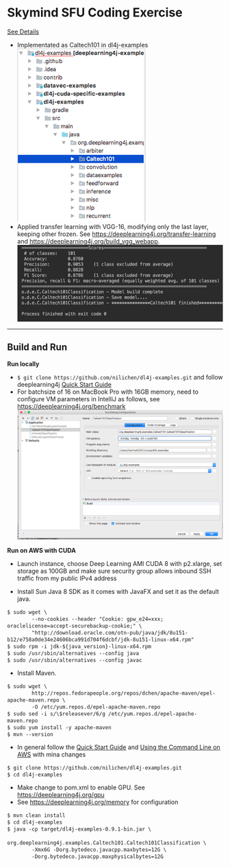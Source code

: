 Skymind SFU Coding Exercise
=========================
[See Details](https://www.zepl.com/viewer/notebooks/bm90ZTovL2Nyb2NrcG90dmVnZ2llcy9hZjAyZmEzOTk3M2Y0NmRhODFhM2Y0OGMzNmU0OTI5NC9ub3RlLmpzb24)
- Implementated as Caltech101 in dl4j-examples  
![dl4j-caltech101](https://github.com/nilichen/dl4j-examples/blob/master/dl4j-examples/src/main/resources/readme_images/dl4j-caltech101.png)
- Applied transfer learning with VGG-16, modifying only the last layer, keeping other frozen. See https://deeplearning4j.org/transfer-learning and https://deeplearning4j.org/build_vgg_webapp.     
![scores](https://github.com/nilichen/dl4j-examples/blob/master/dl4j-examples/src/main/resources/readme_images/score.png)

---

## Build and Run
**Run locally**
- `$ git clone https://github.com/nilichen/dl4j-examples.git` and follow deeplearning4j [Quick Start Guide](https://deeplearning4j.org/quickstart)
- For batchsize of 16 on MacBook Pro with 16GB memory, need to configure VM parameters in IntelliJ as follows, see https://deeplearning4j.org/benchmark
![VM-config](https://github.com/nilichen/dl4j-examples/blob/master/dl4j-examples/src/main/resources/readme_images/VM-config.png)


**Run on AWS with CUDA**
- Launch instance, choose Deep Learning AMI CUDA 8 with p2.xlarge, set storage as 100GB and make sure security group allows inbound SSH traffic from my public IPv4 address
<!-- ![launch-instance](images/launch-instance.png)     -->
- Install Sun Java 8 SDK as it comes with JavaFX and set it as the default java.
```
$ sudo wget \
        --no-cookies --header "Cookie: gpw_e24=xxx; oraclelicense=accept-securebackup-cookie;" \
        "http://download.oracle.com/otn-pub/java/jdk/8u151-b12/e758a0de34e24606bca991d704f6dcbf/jdk-8u151-linux-x64.rpm"
$ sudo rpm -i jdk-${java_version}-linux-x64.rpm
$ sudo /usr/sbin/alternatives --config java
$ sudo /usr/sbin/alternatives --config javac
```
- Install Maven.
```
$ sudo wget \
        http://repos.fedorapeople.org/repos/dchen/apache-maven/epel-apache-maven.repo \
        -O /etc/yum.repos.d/epel-apache-maven.repo
$ sudo sed -i s/\$releasever/6/g /etc/yum.repos.d/epel-apache-maven.repo
$ sudo yum install -y apache-maven
$ mvn --version
```
- In general follow the [Quick Start Guide](https://deeplearning4j.org/quickstart) and [Using the Command Line on AWS](https://deeplearning4j.org/gettingstarted#advanced-using-the-command-line-on-aws) with mina changes
```
$ git clone https://github.com/nilichen/dl4j-examples.git  
$ cd dl4j-examples
```
- Make change to pom.xml to enable GPU. See https://deeplearning4j.org/gpu
- See https://deeplearning4j.org/memory for configuration
```
$ mvn clean install
$ cd dl4j-examples
$ java -cp target/dl4j-examples-0.9.1-bin.jar \
         org.deeplearning4j.examples.Caltech101.Caltech101Classification \
        -Xmx6G -Dorg.bytedeco.javacpp.maxbytes=12G \
        -Dorg.bytedeco.javacpp.maxphysicalbytes=12G
```
